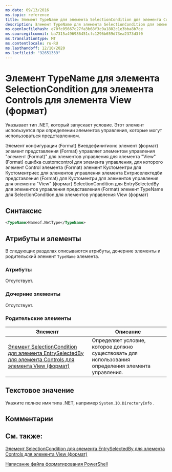 ```yaml
---
ms.date: 09/13/2016
ms.topic: reference
title: Элемент TypeName для элемента SelectionCondition для элемента Controls для элемента View (формат)
description: Элемент TypeName для элемента SelectionCondition для элемента Controls для элемента View (формат)
ms.openlocfilehash: e70fc05667c27fa3b68f3c9a1802c1e3bba8b7ce
ms.sourcegitcommit: ba7315a496986451cfc1296b659d73ea2373d3f0
ms.translationtype: MT
ms.contentlocale: ru-RU
ms.lasthandoff: 12/10/2020
ms.locfileid: "92651339"
---
```

# <a name="typename-element-for-selectioncondition-for-controls-for-view-format"></a>Элемент TypeName для элемента SelectionCondition для элемента Controls для элемента View (формат)

Указывает тип .NET, который запускает условие. Этот элемент используется при определении элементов управления, которые могут использоваться представлением.

Элемент конфигурации (Format) Виевдефинитионс элемент (формат) элемент представления (Format) управляет элементом управления "элемент (Format)" для элементов управления для элемента "View" (Format) ошибка customcontrol для элемента управления, для которого элемент Control элемента (Format) элемент Кустоментри для Кустоментриес для элементов управления элемента Ентриселектедби представления (Format) для Кустоментри для элементов управления для элемента "View" (формат) SelectionCondition для EntrySelectedBy для элементов управления представления (Format) элемент TypeName для SelectionCondition для элементов управления View (формат)

## <a name="syntax"></a>Синтаксис

```xml
<TypeName>Nameof.NetType</TypeName>

```

## <a name="attributes-and-elements"></a>Атрибуты и элементы

В следующих разделах описываются атрибуты, дочерние элементы и родительский элемент `TypeName` элемента.

### <a name="attributes"></a>Атрибуты

Отсутствует.

### <a name="child-elements"></a>Дочерние элементы

Отсутствует.

### <a name="parent-elements"></a>Родительские элементы

|Элемент|Описание|
|-------------|-----------------|
|[Элемент SelectionCondition для элемента EntrySelectedBy для элемента Controls для элемента View (формат)](./selectioncondition-element-for-entryselectedby-for-controls-for-view-format.md)|Определяет условие, которое должно существовать для использования определения элемента управления.|

## <a name="text-value"></a>Текстовое значение

Укажите полное имя типа .NET, например `System.IO.DirectoryInfo` .

## <a name="remarks"></a>Комментарии

## <a name="see-also"></a>См. также:

[Элемент SelectionCondition для элемента EntrySelectedBy для элемента Controls для элемента View (формат)](./selectioncondition-element-for-entryselectedby-for-controls-for-view-format.md)

[Написание файла форматирования PowerShell](./writing-a-powershell-formatting-file.md)
